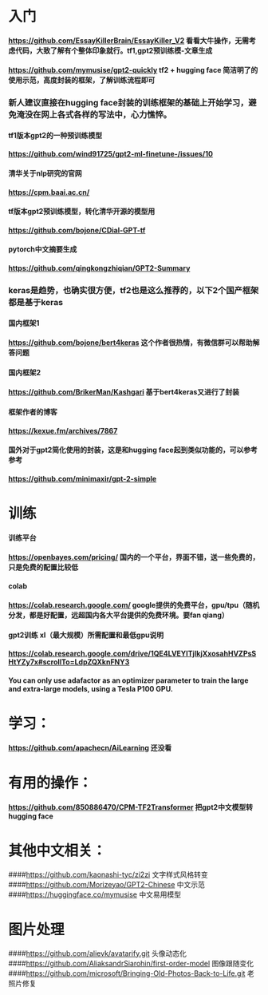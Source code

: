 # 入门

#### https://github.com/EssayKillerBrain/EssayKiller_V2  看看大牛操作，无需考虑代码，大致了解有个整体印象就行。tf1,gpt2预训练模-文章生成

#### https://github.com/mymusise/gpt2-quickly    tf2 + hugging face 简洁明了的使用示范，高度封装的框架，了解训练流程即可

### 新人建议直接在hugging face封装的训练框架的基础上开始学习，避免淹没在网上各式各样的写法中，心力憔悴。

#### tf1版本gpt2的一种预训练模型
#### https://github.com/wind91725/gpt2-ml-finetune-/issues/10

#### 清华关于nlp研究的官网
#### https://cpm.baai.ac.cn/
#### tf版本gpt2预训练模型，转化清华开源的模型用
#### https://github.com/bojone/CDial-GPT-tf
#### pytorch中文摘要生成
#### https://github.com/qingkongzhiqian/GPT2-Summary

### keras是趋势，也确实很方便，tf2也是这么推荐的，以下2个国产框架都是基于keras

#### 国内框架1
#### https://github.com/bojone/bert4keras    这个作者很热情，有微信群可以帮助解答问题

#### 国内框架2
#### https://github.com/BrikerMan/Kashgari   基于bert4keras又进行了封装

#### 框架作者的博客
#### https://kexue.fm/archives/7867

#### 国外对于gpt2简化使用的封装，这是和hugging face起到类似功能的，可以参考参考
#### https://github.com/minimaxir/gpt-2-simple 



# 训练

#### 训练平台
#### https://openbayes.com/pricing/ 国内的一个平台，界面不错，送一些免费的，只是免费的配置比较低

#### colab
#### https://colab.research.google.com/ google提供的免费平台，gpu/tpu（随机分发，都是好配置，远超国内各大平台提供的免费环境。要fan qiang）

#### gpt2训练 xl（最大规模）所需配置和最低gpu说明
#### https://colab.research.google.com/drive/1QE4LVEYITjIkjXxosahHVZPsSHtYZy7x#scrollTo=LdpZQXknFNY3
#### You can only use adafactor as an optimizer parameter to train the large and extra-large models, using a Tesla P100 GPU. 

# 学习：
#### https://github.com/apachecn/AiLearning  还没看

# 有用的操作：
#### https://github.com/850886470/CPM-TF2Transformer  把gpt2中文模型转hugging face

 
# 其他中文相关：
####https://github.com/kaonashi-tyc/zi2zi  文字样式风格转变
####https://github.com/Morizeyao/GPT2-Chinese  中文示范
####https://huggingface.co/mymusise 中文易用模型

# 图片处理
####https://github.com/alievk/avatarify.git 头像动态化
####https://github.com/AliaksandrSiarohin/first-order-model 图像跟随变化
####https://github.com/microsoft/Bringing-Old-Photos-Back-to-Life.git  老照片修复
